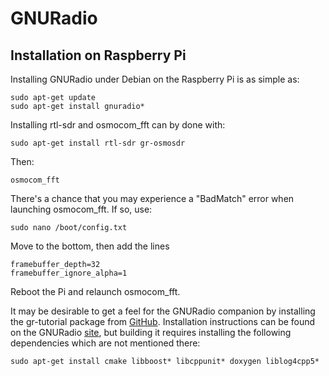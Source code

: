 # GNURadio
## Installation on Raspberry Pi
Installing GNURadio under Debian on the Raspberry Pi is as simple as:
```
sudo apt-get update
sudo apt-get install gnuradio*
```

Installing rtl-sdr and osmocom_fft can by done with:
```
sudo apt-get install rtl-sdr gr-osmosdr
```

Then:
```
osmocom_fft
```
There's a chance that you may experience a "BadMatch" error when launching osmocom_fft. If so, use:
```
sudo nano /boot/config.txt
```
Move to the bottom, then add the lines
```
framebuffer_depth=32
framebuffer_ignore_alpha=1
```
Reboot the Pi and relaunch osmocom_fft.




It may be desirable to get a feel for the GNURadio companion by installing the gr-tutorial package from [GitHub][1]. Installation instructions can be found on the GNURadio [site][2], but building it requires installing the following dependencies which are not mentioned there:
```
sudo apt-get install cmake libboost* libcppunit* doxygen liblog4cpp5*
```

[1]: https://github.com/gnuradio/gr-tutorial
[2]: http://gnuradio.org/redmine/projects/gnuradio/wiki/Guided_Tutorial_GRC
